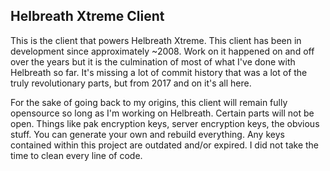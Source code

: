 ## Helbreath Xtreme Client
This is the client that powers Helbreath Xtreme. This client has been in development since approximately ~2008. Work on it happened on and off over the years but it is the culmination of most of what I've done with Helbreath so far. It's missing a lot of commit history that was a lot of the truly revolutionary parts, but from 2017 and on it's all here.

For the sake of going back to my origins, this client will remain fully opensource so long as I'm working on Helbreath. Certain parts will not be open. Things like pak encryption keys, server encryption keys, the obvious stuff. You can generate your own and rebuild everything. Any keys contained within this project are outdated and/or expired. I did not take the time to clean every line of code.
